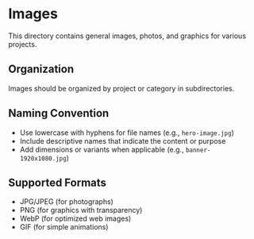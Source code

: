 # Images

This directory contains general images, photos, and graphics for various projects.

## Organization

Images should be organized by project or category in subdirectories.

## Naming Convention

- Use lowercase with hyphens for file names (e.g., `hero-image.jpg`)
- Include descriptive names that indicate the content or purpose
- Add dimensions or variants when applicable (e.g., `banner-1920x1080.jpg`)

## Supported Formats

- JPG/JPEG (for photographs)
- PNG (for graphics with transparency)
- WebP (for optimized web images)
- GIF (for simple animations)

